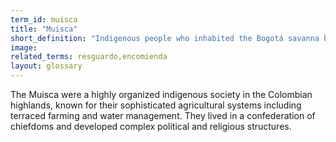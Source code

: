 ```yaml
---
term_id: muisca
title: "Muisca"
short_definition: "Indigenous people who inhabited the Bogotá savanna before Spanish colonization."
image: 
related_terms: resguardo,encomienda
layout: glossary
---
```


The Muisca were a highly organized indigenous society in the Colombian highlands, known for their sophisticated agricultural systems including terraced farming and water management. They lived in a confederation of chiefdoms and developed complex political and religious structures.
